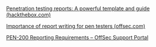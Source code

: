 [Penetration testing reports: A powerful template and guide (hackthebox.com)](https://www.hackthebox.com/blog/penetration-testing-reports-template-and-guide)

[Importance of report writing for pen testers (offsec.com)](https://www.offsec.com/blog/importance-of-report-writing-for-pen-testers/)

[PEN-200 Reporting Requirements – OffSec Support Portal](https://help.offsec.com/hc/en-us/articles/360046787731-PEN-200-Reporting-Requirements)